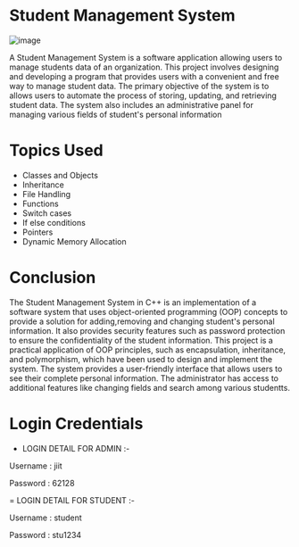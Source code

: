 # Student Management System
![image](https://github.com/anshulkansal04/Student-Management-System/assets/114342859/53097126-70a3-4218-93a5-8750a758ee3e)

A Student Management System is a software application allowing users to manage students data of an organization. This project involves designing and developing a program that provides users with a convenient and free way to manage student data. The primary objective of the system is to allows users to automate the process of storing, updating, and retrieving student data. The system also includes an administrative panel for managing various fields of student's personal information

# Topics Used

- Classes and Objects
- Inheritance
- File Handling
- Functions
- Switch cases
- If else conditions
- Pointers
- Dynamic Memory Allocation

# Conclusion
The Student Management System in C++ is an implementation of a software system that uses object-oriented programming (OOP) concepts to provide a solution for adding,removing and changing student's personal information. It also provides security features such as password protection to ensure the confidentiality of the student information. This project is a practical application of OOP principles, such as encapsulation, inheritance, and polymorphism, which have been used to design and implement the system. The system provides a user-friendly interface that allows users to see their complete personal information. The administrator has access to additional features like changing fields and search among various studentts.

# Login Credentials

- LOGIN DETAIL FOR ADMIN :-

Username : jiit

Password : 62128

= LOGIN DETAIL FOR STUDENT :-

Username : student

Password : stu1234
